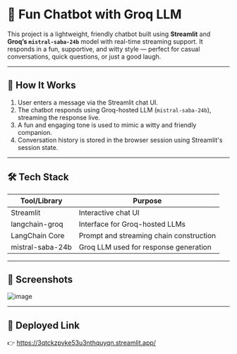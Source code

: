 
# 🤖 Fun Chatbot with Groq LLM

This project is a lightweight, friendly chatbot built using **Streamlit** and **Groq’s `mistral-saba-24b`** model with real-time streaming support. It responds in a fun, supportive, and witty style — perfect for casual conversations, quick questions, or just a good laugh.

---

## 🧠 How It Works

1. User enters a message via the Streamlit chat UI.
2. The chatbot responds using Groq-hosted LLM (`mistral-saba-24b`), streaming the response live.
3. A fun and engaging tone is used to mimic a witty and friendly companion.
4. Conversation history is stored in the browser session using Streamlit's session state.

---

## 🛠️ Tech Stack

| Tool/Library   | Purpose                                 |
|----------------|------------------------------------------|
| Streamlit      | Interactive chat UI                     |
| langchain-groq | Interface for Groq-hosted LLMs          |
| LangChain Core | Prompt and streaming chain construction |
| mistral-saba-24b | Groq LLM used for response generation |

---

## 📸 Screenshots

![image](https://github.com/user-attachments/assets/c7501f5e-aef2-4498-9414-764abb04b185)


---

## 🔗 Deployed Link

👉 https://3qtckzpvke53u3nthquyqn.streamlit.app/
